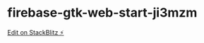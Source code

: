 # firebase-gtk-web-start-ji3mzm

[Edit on StackBlitz ⚡️](https://stackblitz.com/edit/firebase-gtk-web-start-ji3mzm)